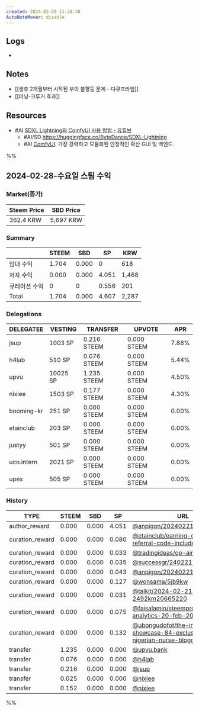 ```yaml
---
created: 2024-02-29 11:28:38
AutoNoteMover: disable
---
```


## Logs
-

## Notes
- [[생후 2개월부터 시작된 부의 불평등 문제 - 다큐프라임]]
- [[더닝-크루거 효과]]

## Resources
- #AI [SDXL Lightning와 ComfyUI 사용 방법 - 유튜브](https://www.youtube.com/watch?v=uLrom2Bn8ig)
	- #AI/SD https://huggingface.co/ByteDance/SDXL-Lightning
	- #AI [ComfyUI](https://github.com/comfyanonymous/ComfyUI): 가장 강력하고 모듈화된 안정적인 확산 GUI 및 백엔드.

%%

## 2024-02-28-수요일 스팀 수익

### Market(종가)
| Steem Price | SBD Price |
| --- | --- |
| 362.4 KRW | 5,697 KRW |

### Summary
| | STEEM | SBD | SP | KRW |
| --- | --- | --- | --- |--- |
| 임대 수익 | 1.704 | 0.000 | 0 | 618 |
| 저자 수익 | 0.000 | 0.000 | 4.051 | 1,468 |
| 큐레이션 수익 | 0 | 0 | 0.556 | 201 |
| Total | 1.704 | 0.000 | 4.607 | 2,287 |

### Delegations
| DELEGATEE  | VESTING  | TRANSFER    | UPVOTE      | APR   |
| ---------- | -------- | ----------- | ----------- | ----- |
| jsup       | 1003 SP  | 0.216 STEEM | 0.000 STEEM | 7.86% |
| h4lab      | 510 SP   | 0.076 STEEM | 0.000 STEEM | 5.44% |
| upvu       | 10025 SP | 1.235 STEEM | 0.000 STEEM | 4.50% |
| nixiee     | 1503 SP  | 0.177 STEEM | 0.000 STEEM | 4.30% |
| booming-kr | 251 SP   | 0.000 STEEM | 0.000 STEEM | 0.00% |
| etainclub  | 203 SP   | 0.000 STEEM | 0.000 STEEM | 0.00% |
| justyy     | 501 SP   | 0.000 STEEM | 0.000 STEEM | 0.00% |
| uco.intern | 2021 SP  | 0.000 STEEM | 0.000 STEEM | 0.00% |
| upex       | 505 SP   | 0.000 STEEM | 0.000 STEEM | 0.00% |

### History
| TYPE | STEEM | SBD | SP | URL |
| --- | --- | --- | --- | --- |
| author_reward | 0.000 | 0.000 | 4.051 | [@anpigon/20240221t120839138z](https://steemit.com/@anpigon/20240221t120839138z) |
| curation_reward | 0.000 | 0.000 | 0.080 | [@etainclub/earning-grass-points-referral-code-included](https://steemit.com/@etainclub/earning-grass-points-referral-code-included) |
| curation_reward | 0.000 | 0.000 | 0.033 | [@tradingideas/op-airdrop](https://steemit.com/@tradingideas/op-airdrop) |
| curation_reward | 0.000 | 0.000 | 0.035 | [@successgr/240221-](https://steemit.com/@successgr/240221-) |
| curation_reward | 0.000 | 0.000 | 0.043 | [@anpigon/20240221t120839138z](https://steemit.com/@anpigon/20240221t120839138z) |
| curation_reward | 0.000 | 0.000 | 0.127 | [@wonsama/5jb9kw](https://steemit.com/@wonsama/5jb9kw) |
| curation_reward | 0.000 | 0.000 | 0.031 | [@talkit/2024-02-21-2492km20665220](https://steemit.com/@talkit/2024-02-21-2492km20665220) |
| curation_reward | 0.000 | 0.000 | 0.075 | [@faisalamin/steempro-tools-analytics-20-feb-2024](https://steemit.com/@faisalamin/steempro-tools-analytics-20-feb-2024) |
| curation_reward | 0.000 | 0.000 | 0.132 | [@ubongudofot/the-interview-showcase-84-exclusive-talk-a-nigerian-nurse-blogger](https://steemit.com/@ubongudofot/the-interview-showcase-84-exclusive-talk-a-nigerian-nurse-blogger) |
| transfer | 1.235 | 0.000 | 0.000 | [@upvu.bank](https://steemit.com/@upvu.bank) |
| transfer | 0.076 | 0.000 | 0.000 | [@h4lab](https://steemit.com/@h4lab) |
| transfer | 0.216 | 0.000 | 0.000 | [@jsup](https://steemit.com/@jsup) |
| transfer | 0.025 | 0.000 | 0.000 | [@nixiee](https://steemit.com/@nixiee) |
| transfer | 0.152 | 0.000 | 0.000 | [@nixiee](https://steemit.com/@nixiee) |

%%
